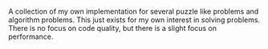 A collection of my own implementation for several puzzle like problems and algorithm problems.
This just exists for my own interest in solving problems. There is no focus on code quality, but there is a slight focus on performance.